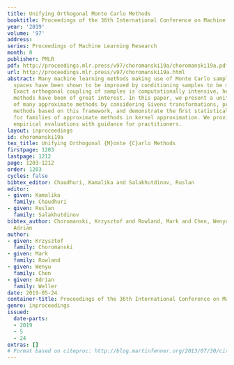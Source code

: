 ```yaml
---
title: Unifying Orthogonal Monte Carlo Methods
booktitle: Proceedings of the 36th International Conference on Machine Learning
year: '2019'
volume: '97'
address: 
series: Proceedings of Machine Learning Research
month: 0
publisher: PMLR
pdf: http://proceedings.mlr.press/v97/choromanski19a/choromanski19a.pdf
url: http://proceedings.mlr.press/v97/choromanski19a.html
abstract: Many machine learning methods making use of Monte Carlo sampling in vector
  spaces have been shown to be improved by conditioning samples to be mutually orthogonal.
  Exact orthogonal coupling of samples is computationally intensive, hence approximate
  methods have been of great interest. In this paper, we present a unifying perspective
  of many approximate methods by considering Givens transformations, propose new approximate
  methods based on this framework, and demonstrate the ﬁrst statistical guarantees
  for families of approximate methods in kernel approximation. We provide extensive
  empirical evaluations with guidance for practitioners.
layout: inproceedings
id: choromanski19a
tex_title: Unifying Orthogonal {M}onte {C}arlo Methods
firstpage: 1203
lastpage: 1212
page: 1203-1212
order: 1203
cycles: false
bibtex_editor: Chaudhuri, Kamalika and Salakhutdinov, Ruslan
editor:
- given: Kamalika
  family: Chaudhuri
- given: Ruslan
  family: Salakhutdinov
bibtex_author: Choromanski, Krzysztof and Rowland, Mark and Chen, Wenyu and Weller,
  Adrian
author:
- given: Krzysztof
  family: Choromanski
- given: Mark
  family: Rowland
- given: Wenyu
  family: Chen
- given: Adrian
  family: Weller
date: 2019-05-24
container-title: Proceedings of the 36th International Conference on Machine Learning
genre: inproceedings
issued:
  date-parts:
  - 2019
  - 5
  - 24
extras: []
# Format based on citeproc: http://blog.martinfenner.org/2013/07/30/citeproc-yaml-for-bibliographies/
---
```

